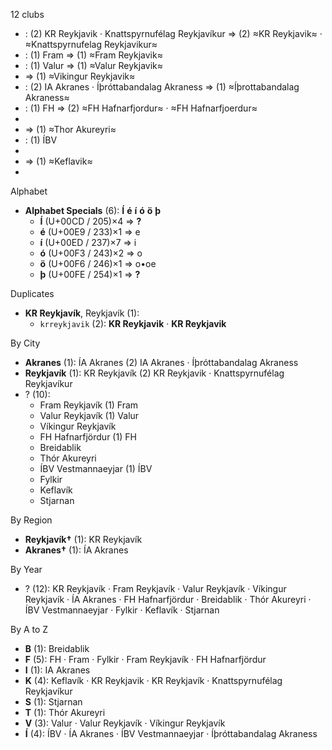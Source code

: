 12 clubs

-  : (2) KR Reykjavik · Knattspyrnufélag Reykjavíkur ⇒ (2) ≈KR Reykjavik≈ · ≈Knattspyrnufelag Reykjavikur≈
-  : (1) Fram ⇒ (1) ≈Fram Reykjavik≈
-  : (1) Valur ⇒ (1) ≈Valur Reykjavik≈
-  ⇒ (1) ≈Vikingur Reykjavik≈
-  : (2) IA Akranes · Íþróttabandalag Akraness ⇒ (1) ≈Íþrottabandalag Akraness≈
-  : (1) FH ⇒ (2) ≈FH Hafnarfjordur≈ · ≈FH Hafnarfjoerdur≈
- 
-  ⇒ (1) ≈Thor Akureyri≈
-  : (1) ÍBV
- 
-  ⇒ (1) ≈Keflavik≈
- 




Alphabet

- **Alphabet Specials** (6):  **Í**  **é**  **í**  **ó**  **ö**  **þ** 
  - **Í** (U+00CD / 205)×4 ⇒ **?**
  - **é** (U+00E9 / 233)×1 ⇒ e
  - **í** (U+00ED / 237)×7 ⇒ i
  - **ó** (U+00F3 / 243)×2 ⇒ o
  - **ö** (U+00F6 / 246)×1 ⇒ o•oe
  - **þ** (U+00FE / 254)×1 ⇒ **?**




Duplicates

- **KR Reykjavík**, Reykjavík (1):
  - `krreykjavik` (2): **KR Reykjavik** · **KR Reykjavik**




By City

- **Akranes** (1): ÍA Akranes  (2) IA Akranes · Íþróttabandalag Akraness
- **Reykjavík** (1): KR Reykjavík  (2) KR Reykjavik · Knattspyrnufélag Reykjavíkur
- ? (10): 
  - Fram Reykjavík  (1) Fram
  - Valur Reykjavík  (1) Valur
  - Víkingur Reykjavík 
  - FH Hafnarfjördur  (1) FH
  - Breidablik 
  - Thór Akureyri 
  - ÍBV Vestmannaeyjar  (1) ÍBV
  - Fylkir 
  - Keflavík 
  - Stjarnan 




By Region

- **Reykjavík†** (1):   KR Reykjavík
- **Akranes†** (1):   ÍA Akranes




By Year

- ? (12):   KR Reykjavík · Fram Reykjavík · Valur Reykjavík · Víkingur Reykjavík · ÍA Akranes · FH Hafnarfjördur · Breidablik · Thór Akureyri · ÍBV Vestmannaeyjar · Fylkir · Keflavík · Stjarnan






By A to Z

- **B** (1): Breidablik
- **F** (5): FH · Fram · Fylkir · Fram Reykjavík · FH Hafnarfjördur
- **I** (1): IA Akranes
- **K** (4): Keflavík · KR Reykjavik · KR Reykjavík · Knattspyrnufélag Reykjavíkur
- **S** (1): Stjarnan
- **T** (1): Thór Akureyri
- **V** (3): Valur · Valur Reykjavík · Víkingur Reykjavík
- **Í** (4): ÍBV · ÍA Akranes · ÍBV Vestmannaeyjar · Íþróttabandalag Akraness




